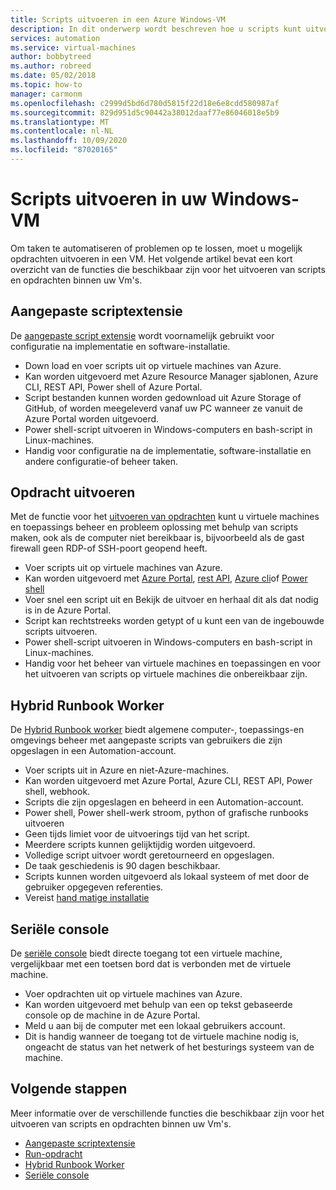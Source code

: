 ```yaml
---
title: Scripts uitvoeren in een Azure Windows-VM
description: In dit onderwerp wordt beschreven hoe u scripts kunt uitvoeren op een virtuele Windows-machine
services: automation
ms.service: virtual-machines
author: bobbytreed
ms.author: robreed
ms.date: 05/02/2018
ms.topic: how-to
manager: carmonm
ms.openlocfilehash: c2999d5bd6d780d5815f22d18e6e8cdd580987af
ms.sourcegitcommit: 829d951d5c90442a38012daaf77e86046018e5b9
ms.translationtype: MT
ms.contentlocale: nl-NL
ms.lasthandoff: 10/09/2020
ms.locfileid: "87020165"
---
```

# <a name="run-scripts-in-your-windows-vm"></a>Scripts uitvoeren in uw Windows-VM

Om taken te automatiseren of problemen op te lossen, moet u mogelijk opdrachten uitvoeren in een VM. Het volgende artikel bevat een kort overzicht van de functies die beschikbaar zijn voor het uitvoeren van scripts en opdrachten binnen uw Vm's.

## <a name="custom-script-extension"></a>Aangepaste scriptextensie

De [aangepaste script extensie](../extensions/custom-script-windows.md) wordt voornamelijk gebruikt voor configuratie na implementatie en software-installatie.

* Down load en voer scripts uit op virtuele machines van Azure.
* Kan worden uitgevoerd met Azure Resource Manager sjablonen, Azure CLI, REST API, Power shell of Azure Portal.
* Script bestanden kunnen worden gedownload uit Azure Storage of GitHub, of worden meegeleverd vanaf uw PC wanneer ze vanuit de Azure Portal worden uitgevoerd.
* Power shell-script uitvoeren in Windows-computers en bash-script in Linux-machines.
* Handig voor configuratie na de implementatie, software-installatie en andere configuratie-of beheer taken.

## <a name="run-command"></a>Opdracht uitvoeren

Met de functie voor het [uitvoeren van opdrachten](run-command.md) kunt u virtuele machines en toepassings beheer en probleem oplossing met behulp van scripts maken, ook als de computer niet bereikbaar is, bijvoorbeeld als de gast firewall geen RDP-of SSH-poort geopend heeft.

* Voer scripts uit op virtuele machines van Azure.
* Kan worden uitgevoerd met [Azure Portal](run-command.md), [rest API](/rest/api/compute/virtual%20machines%20run%20commands/runcommand), [Azure cli](/cli/azure/vm/run-command?view=azure-cli-latest#az-vm-run-command-invoke)of [Power shell](/powershell/module/az.compute/invoke-azvmruncommand)
* Voer snel een script uit en Bekijk de uitvoer en herhaal dit als dat nodig is in de Azure Portal.
* Script kan rechtstreeks worden getypt of u kunt een van de ingebouwde scripts uitvoeren.
* Power shell-script uitvoeren in Windows-computers en bash-script in Linux-machines.
* Handig voor het beheer van virtuele machines en toepassingen en voor het uitvoeren van scripts op virtuele machines die onbereikbaar zijn.

## <a name="hybrid-runbook-worker"></a>Hybrid Runbook Worker

De [Hybrid Runbook worker](../../automation/automation-hybrid-runbook-worker.md) biedt algemene computer-, toepassings-en omgevings beheer met aangepaste scripts van gebruikers die zijn opgeslagen in een Automation-account.

* Voer scripts uit in Azure en niet-Azure-machines.
* Kan worden uitgevoerd met Azure Portal, Azure CLI, REST API, Power shell, webhook.
* Scripts die zijn opgeslagen en beheerd in een Automation-account.
* Power shell, Power shell-werk stroom, python of grafische runbooks uitvoeren
* Geen tijds limiet voor de uitvoerings tijd van het script.
* Meerdere scripts kunnen gelijktijdig worden uitgevoerd.
* Volledige script uitvoer wordt geretourneerd en opgeslagen.
* De taak geschiedenis is 90 dagen beschikbaar.
* Scripts kunnen worden uitgevoerd als lokaal systeem of met door de gebruiker opgegeven referenties.
* Vereist [hand matige installatie](../../automation/automation-windows-hrw-install.md)

## <a name="serial-console"></a>Seriële console

De [seriële console](../troubleshooting/serial-console-windows.md) biedt directe toegang tot een virtuele machine, vergelijkbaar met een toetsen bord dat is verbonden met de virtuele machine.

* Voer opdrachten uit op virtuele machines van Azure.
* Kan worden uitgevoerd met behulp van een op tekst gebaseerde console op de machine in de Azure Portal.
* Meld u aan bij de computer met een lokaal gebruikers account.
* Dit is handig wanneer de toegang tot de virtuele machine nodig is, ongeacht de status van het netwerk of het besturings systeem van de machine.

## <a name="next-steps"></a>Volgende stappen

Meer informatie over de verschillende functies die beschikbaar zijn voor het uitvoeren van scripts en opdrachten binnen uw Vm's.

* [Aangepaste scriptextensie](../extensions/custom-script-windows.md)
* [Run-opdracht](run-command.md)
* [Hybrid Runbook Worker](../../automation/automation-hybrid-runbook-worker.md)
* [Seriële console](../troubleshooting/serial-console-windows.md)
